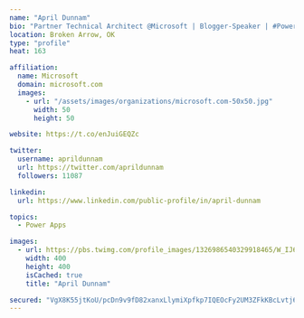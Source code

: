 ```yaml
---
name: "April Dunnam"
bio: "Partner Technical Architect @Microsoft | Blogger-Speaker | #PowerApps, #PowerAutomate, #Office365, #SharePoint | #WIT | #Karaoke Queen"
location: Broken Arrow, OK
type: "profile"
heat: 163

affiliation:
  name: Microsoft
  domain: microsoft.com
  images:
    - url: "/assets/images/organizations/microsoft.com-50x50.jpg"
      width: 50
      height: 50

website: https://t.co/enJuiGEQZc

twitter:
  username: aprildunnam
  url: https://twitter.com/aprildunnam
  followers: 11087

linkedin:
  url: https://www.linkedin.com/public-profile/in/april-dunnam

topics:
  - Power Apps

images:
  - url: https://pbs.twimg.com/profile_images/1326986540329918465/W_IJ6Ih2_400x400.jpg
    width: 400
    height: 400
    isCached: true
    title: "April Dunnam"

secured: "VgX8K55jtKoU/pcDn9v9fD82xanxLlymiXpfkp7IQEOcFy2UM3ZFkKBcLvtj6YhmorvmHi2/6E4jiLWvPy6v6GTjJIslU+srKBS0DnOfCEg2wrxn2FrIHp+kzjcvLmLjb7uXQWw0poIytV71rPHKM4vVkKXCryAKo5G3HoPJmg/dcv+qlriOZv4HGlaZ6yKTSnsVe6QQDlsxHB1EqtAFslvez1ub4K+DlCIG0qVD9IEAS/hhKQteI+WrzNcL27XUJO06wo/POboHSWDk5J/OqMKD17EZE4rdzcFZu7LvMiolaUEeD3xdJCTkuFJZg+NfAuq5ZEUZLLc4WOuhYgumNf/fdG7dLpoLUsFBm+liDP8o3idwrm3Yi8Lk/TpIlSmVfNAntc2Dzl4G3ZE+KJNpsKW+HEWPi+YGmAiTzWzFiwo=;QSWM4IPYKBi5NmhtQ92D/g=="
---
```


